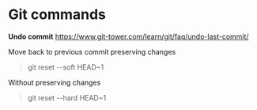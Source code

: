 # Git commands

**Undo commit**
https://www.git-tower.com/learn/git/faq/undo-last-commit/

Move back to previous commit preserving changes

> git reset --soft HEAD~1

Without preserving changes

> git reset --hard HEAD~1

